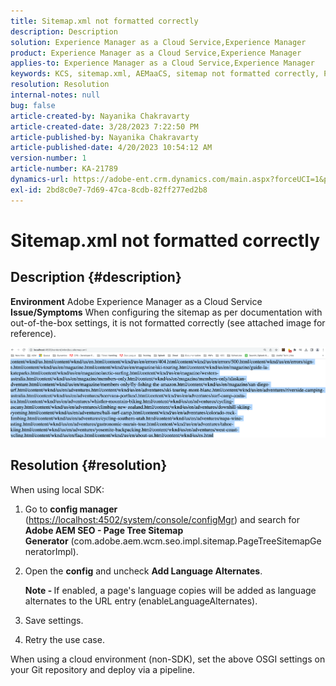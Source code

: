 ```yaml
---
title: Sitemap.xml not formatted correctly
description: Description
solution: Experience Manager as a Cloud Service,Experience Manager
product: Experience Manager as a Cloud Service,Experience Manager
applies-to: Experience Manager as a Cloud Service,Experience Manager
keywords: KCS, sitemap.xml, AEMaaCS, sitemap not formatted correctly, Page Tree Sitemap Generator, language alternate
resolution: Resolution
internal-notes: null
bug: false
article-created-by: Nayanika Chakravarty
article-created-date: 3/28/2023 7:22:50 PM
article-published-by: Nayanika Chakravarty
article-published-date: 4/20/2023 10:54:12 AM
version-number: 1
article-number: KA-21789
dynamics-url: https://adobe-ent.crm.dynamics.com/main.aspx?forceUCI=1&pagetype=entityrecord&etn=knowledgearticle&id=a58337ec-9dcd-ed11-b597-6045bd0065b6
exl-id: 2bd8c0e7-7d69-47ca-8cdb-82ff277ed2b8
---
```

# Sitemap.xml not formatted correctly

## Description {#description}

<b>Environment</b>
Adobe Experience Manager as a Cloud Service
<b>Issue/Symptoms</b>
When configuring the sitemap as per documentation with out-of-the-box settings, it is not formatted correctly (see attached image for reference).

![](assets/___3ee61370-b4d7-ed11-a7c7-6045bd006704___.png)


## Resolution {#resolution}


When using local SDK:

1. Go to <b>config manager</b> ([https://localhost:4502/system/console/configMgr](http://localhost:4502/system/console/configMgr%29 "Follow link")) and search for <b>Adobe AEM SEO - Page Tree Sitemap Generator</b> (com.adobe.aem.wcm.seo.impl.sitemap.PageTreeSitemapGeneratorImpl).


2. Open the <b>config</b> and uncheck <b>Add Language Alternates</b>.

    

    <b>Note - </b>If enabled, a page's language copies will be added as language alternates to the URL entry<b> </b>(enableLanguageAlternates).


3. Save settings.


4. Retry the use case.


When using a cloud environment (non-SDK), set the above OSGI settings on your Git repository and deploy via a pipeline.
